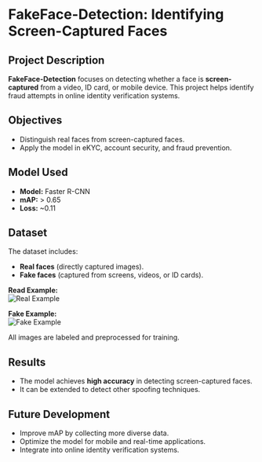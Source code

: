 # FakeFace-Detection: Identifying Screen-Captured Faces  

## Project Description  
**FakeFace-Detection** focuses on detecting whether a face is **screen-captured** from a video, ID card, or mobile device. This project helps identify fraud attempts in online identity verification systems.  

## Objectives  
- Distinguish real faces from screen-captured faces.  
- Apply the model in eKYC, account security, and fraud prevention.  

## Model Used  
- **Model:** Faster R-CNN  
- **mAP:** > 0.65  
- **Loss:** ~0.11  

## Dataset  
The dataset includes:  
- **Real faces** (directly captured images).  
- **Fake faces** (captured from screens, videos, or ID cards).

**Read Example:**  
![Real Example](https://github.com/user-attachments/assets/54641156-b87a-4007-9a59-f92d98edf17a)

**Fake Example:**  
![Fake Example](https://github.com/user-attachments/assets/8e2a0f6e-60cb-489a-9424-434f327c8b57)

All images are labeled and preprocessed for training.  

## Results  
- The model achieves **high accuracy** in detecting screen-captured faces.  
- It can be extended to detect other spoofing techniques.  

## Future Development  
- Improve mAP by collecting more diverse data.  
- Optimize the model for mobile and real-time applications.  
- Integrate into online identity verification systems.  
